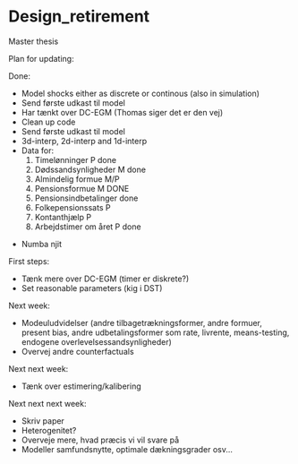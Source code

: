# Design_retirement

Master thesis

Plan for updating:

Done:

* Model shocks either as discrete or continous (also in simulation)
* Send første udkast til model
* Har tænkt over DC-EGM (Thomas siger det er den vej)
* Clean up code
* Send første udkast til model
* 3d-interp, 2d-interp and 1d-interp
* Data for:
  1. Timelønninger P done
  2. Dødssandsynligheder M done
  3. Almindelig formue M/P
  4. Pensionsformue M DONE
  5. Pensionsindbetalinger done
  6. Folkepensionssats P
  7. Kontanthjælp P
  8. Arbejdstimer om året P done
- Numba njit

First steps:
- Tænk mere over DC-EGM (timer er diskrete?)
- Set reasonable parameters (kig i DST)


Next week:

- Modeuludvidelser (andre tilbagetrækningsformer, andre formuer, present bias, andre udbetalingsformer som rate, livrente, means-testing, endogene overlevelsessandsynligheder)
- Overvej andre counterfactuals 

Next next week:

- Tænk over estimering/kalibering

Next next next week:

- Skriv paper
- Heterogenitet?
- Overveje mere, hvad præcis vi vil svare på
- Modeller samfundsnytte, optimale dækningsgrader osv...

